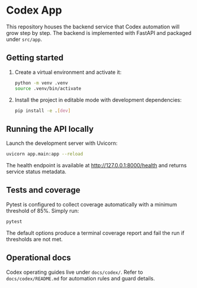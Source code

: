 # Codex App

This repository houses the backend service that Codex automation will grow step by step.
The backend is implemented with FastAPI and packaged under `src/app`.

## Getting started

1. Create a virtual environment and activate it:
   ```bash
   python -m venv .venv
   source .venv/bin/activate
   ```
2. Install the project in editable mode with development dependencies:
   ```bash
   pip install -e .[dev]
   ```

## Running the API locally

Launch the development server with Uvicorn:

```bash
uvicorn app.main:app --reload
```

The health endpoint is available at <http://127.0.0.1:8000/health> and returns service status metadata.

## Tests and coverage

Pytest is configured to collect coverage automatically with a minimum threshold of 85%.
Simply run:

```bash
pytest
```

The default options produce a terminal coverage report and fail the run if thresholds are not met.

## Operational docs

Codex operating guides live under `docs/codex/`.
Refer to `docs/codex/README.md` for automation rules and guard details.
